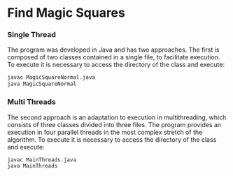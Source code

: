 # Find Magic Squares

### Single Thread

The program was developed in Java and has two approaches. The first is composed of two classes contained in a single file, to facilitate execution. To execute it is necessary to access the directory of the class and execute:

```bash
javac MagicSquareNormal.java
java MagicSquareNormal
```

### Multi Threads

The second approach is an adaptation to execution in multithreading, which consists of three classes divided into three files. The program provides an execution in four parallel threads in the most complex stretch of the algorithm. To execute it is necessary to access the directory of the class and execute:

```bash
javac MainThreads.java
java MainThreads
```
